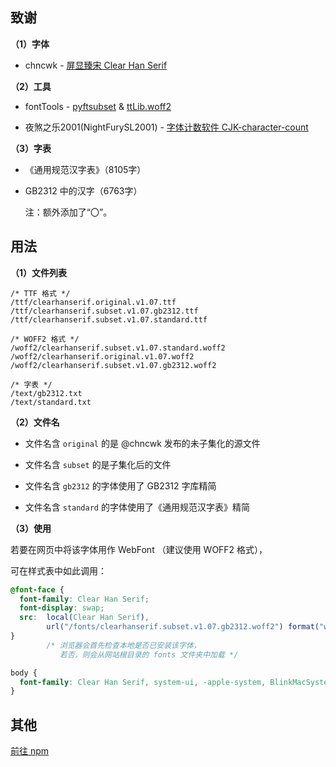 
## 致谢

 **（1）字体**

- chncwk - [屏显臻宋 Clear Han Serif](https://www.maoken.com/freefonts/3329.html)

 **（2）工具**

- fontTools - [pyftsubset](https://fonttools.readthedocs.io/en/latest/subset/) & [ttLib.woff2](https://fonttools.readthedocs.io/en/latest/index.html?highlight=ttLib.woff2#utilities)

- 夜煞之乐2001(NightFurySL2001) - [字体计数软件 CJK-character-count](https://github.com/NightFurySL2001/CJK-character-count)

 **（3）字表**

- 《通用规范汉字表》（8105字）

- GB2312 中的汉字（6763字）

  注：额外添加了“〇”。



## 用法

 **（1）文件列表**

```
/* TTF 格式 */
/ttf/clearhanserif.original.v1.07.ttf
/ttf/clearhanserif.subset.v1.07.gb2312.ttf
/ttf/clearhanserif.subset.v1.07.standard.ttf

/* WOFF2 格式 */
/woff2/clearhanserif.subset.v1.07.standard.woff2
/woff2/clearhanserif.original.v1.07.woff2
/woff2/clearhanserif.subset.v1.07.gb2312.woff2

/* 字表 */
/text/gb2312.txt
/text/standard.txt
```

 **（2）文件名**

- 文件名含 `original` 的是 @chncwk 发布的未子集化的源文件

- 文件名含 `subset` 的是子集化后的文件

- 文件名含 `gb2312` 的字体使用了 GB2312 字库精简

- 文件名含 `standard` 的字体使用了《通用规范汉字表》精简


 **（3）使用**

若要在网页中将该字体用作 WebFont （建议使用 WOFF2 格式），

可在样式表中如此调用：

```css
@font-face {
  font-family: Clear Han Serif;
  font-display: swap;
  src:  local(Clear Han Serif),
        url("/fonts/clearhanserif.subset.v1.07.gb2312.woff2") format("woff2");
}
        /* 浏览器会首先检查本地是否已安装该字体，
           若否，则会从网站根目录的 fonts 文件夹中加载 */

body {
  font-family: Clear Han Serif, system-ui, -apple-system, BlinkMacSystemFont, sans-serif, serif;
}
```



## 其他

[前往 npm](https://www.npmjs.com/package/clear-han-serif-subset)
